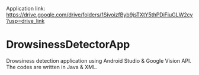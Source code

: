 Application link: https://drive.google.com/drive/folders/1SivoizfByb9jsTXtY5thPDiFiuGLW2cy?usp=drive_link

# DrowsinessDetectorApp
Drowsiness detection application using Android Studio &amp; Google Vision API. The codes are written in Java &amp; XML.
